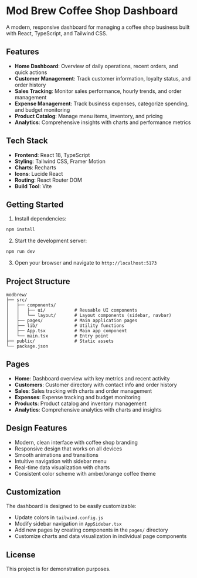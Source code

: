 # Mod Brew Coffee Shop Dashboard

A modern, responsive dashboard for managing a coffee shop business built with React, TypeScript, and Tailwind CSS.

## Features

- **Home Dashboard**: Overview of daily operations, recent orders, and quick actions
- **Customer Management**: Track customer information, loyalty status, and order history
- **Sales Tracking**: Monitor sales performance, hourly trends, and order management
- **Expense Management**: Track business expenses, categorize spending, and budget monitoring
- **Product Catalog**: Manage menu items, inventory, and pricing
- **Analytics**: Comprehensive insights with charts and performance metrics

## Tech Stack

- **Frontend**: React 18, TypeScript
- **Styling**: Tailwind CSS, Framer Motion
- **Charts**: Recharts
- **Icons**: Lucide React
- **Routing**: React Router DOM
- **Build Tool**: Vite

## Getting Started

1. Install dependencies:
```bash
npm install
```

2. Start the development server:
```bash
npm run dev
```

3. Open your browser and navigate to `http://localhost:5173`

## Project Structure

```
modbrew/
├── src/
│   ├── components/
│   │   ├── ui/           # Reusable UI components
│   │   └── layout/       # Layout components (sidebar, navbar)
│   ├── pages/            # Main application pages
│   ├── lib/              # Utility functions
│   ├── App.tsx           # Main app component
│   └── main.tsx          # Entry point
├── public/               # Static assets
└── package.json
```

## Pages

- **Home**: Dashboard overview with key metrics and recent activity
- **Customers**: Customer directory with contact info and order history
- **Sales**: Sales tracking with charts and order management
- **Expenses**: Expense tracking and budget monitoring
- **Products**: Product catalog and inventory management
- **Analytics**: Comprehensive analytics with charts and insights

## Design Features

- Modern, clean interface with coffee shop branding
- Responsive design that works on all devices
- Smooth animations and transitions
- Intuitive navigation with sidebar menu
- Real-time data visualization with charts
- Consistent color scheme with amber/orange coffee theme

## Customization

The dashboard is designed to be easily customizable:

- Update colors in `tailwind.config.js`
- Modify sidebar navigation in `AppSidebar.tsx`
- Add new pages by creating components in the `pages/` directory
- Customize charts and data visualization in individual page components

## License

This project is for demonstration purposes.

